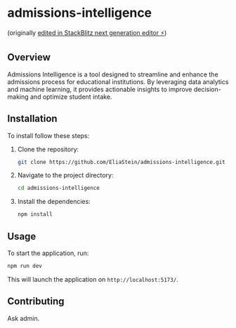 # admissions-intelligence
(originally [edited in StackBlitz next generation editor ⚡️](https://stackblitz.com/~/github.com/EliaStein/admissions-intelligence))
## Overview

Admissions Intelligence is a tool designed to streamline and enhance the admissions process for educational institutions. By leveraging data analytics and machine learning, it provides actionable insights to improve decision-making and optimize student intake.

## Installation

To install follow these steps:

1. Clone the repository:
    ```bash
    git clone https://github.com/EliaStein/admissions-intelligence.git
    ```
2. Navigate to the project directory:
    ```bash
    cd admissions-intelligence
    ```
3. Install the dependencies:
    ```bash
    npm install
    ```

## Usage

To start the application, run:
```bash
npm run dev
```
This will launch the application on `http://localhost:5173/`.

## Contributing

Ask admin. 
